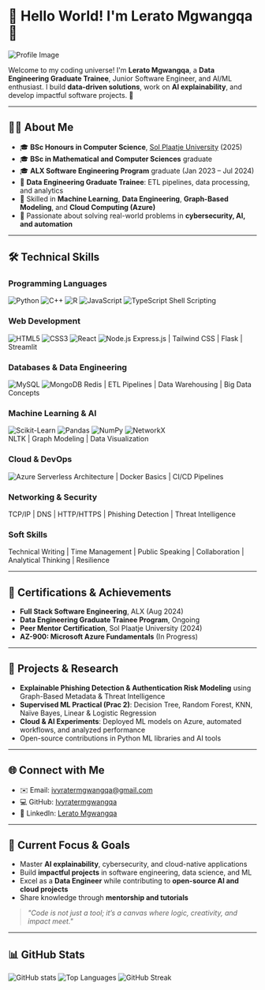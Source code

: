 # 🚀 Hello World! I'm Lerato Mgwangqa 🌟

![Profile Image](https://images.unsplash.com/photo-1530272423606-173cf40846e3?q=80&w=2073&auto=format&fit=crop&ixlib=rb-4.0.3&ixid=M3wxMjA3fDB8MHxwaG90by1wYWdlfHx8fGVufDB8fHx8fA%3D%3D)

Welcome to my coding universe! I'm **Lerato Mgwangqa**, a **Data Engineering Graduate Trainee**, Junior Software Engineer, and AI/ML enthusiast. I build **data-driven solutions**, work on **AI explainability**, and develop impactful software projects. 🌈

---

## 👩‍💻 About Me
- 🎓 **BSc Honours in Computer Science**, [Sol Plaatje University](https://www.spu.ac.za/) (2025)  
- 🎓 **BSc in Mathematical and Computer Sciences** graduate  
- 🎓 **ALX Software Engineering Program** graduate (Jan 2023 – Jul 2024)  
- 🏢 **Data Engineering Graduate Trainee**: ETL pipelines, data processing, and analytics  
- 🧠 Skilled in **Machine Learning**, **Data Engineering**, **Graph-Based Modeling**, and **Cloud Computing (Azure)**  
- 🌟 Passionate about solving real-world problems in **cybersecurity, AI, and automation**

---

## 🛠️ Technical Skills

### Programming Languages
![Python](https://img.shields.io/badge/Python-3776AB?style=for-the-badge&logo=python&logoColor=white)
![C++](https://img.shields.io/badge/C%2B%2B-00599C?style=for-the-badge&logo=c%2B%2B&logoColor=white)
![R](https://img.shields.io/badge/R-276DC3?style=for-the-badge&logo=r&logoColor=white)
![JavaScript](https://img.shields.io/badge/JavaScript-F7DF1E?style=for-the-badge&logo=javascript&logoColor=black)
![TypeScript](https://img.shields.io/badge/TypeScript-3178C6?style=for-the-badge&logo=typescript&logoColor=white)
Shell Scripting  

### Web Development
![HTML5](https://img.shields.io/badge/HTML5-E34F26?style=for-the-badge&logo=html5&logoColor=white)
![CSS3](https://img.shields.io/badge/CSS3-1572B6?style=for-the-badge&logo=css3&logoColor=white)
![React](https://img.shields.io/badge/React-20232A?style=for-the-badge&logo=react&logoColor=61DAFB)
![Node.js](https://img.shields.io/badge/Node.js-339933?style=for-the-badge&logo=nodedotjs&logoColor=white)
Express.js | Tailwind CSS | Flask | Streamlit  

### Databases & Data Engineering
![MySQL](https://img.shields.io/badge/MySQL-4479A1?style=for-the-badge&logo=mysql&logoColor=white)
![MongoDB](https://img.shields.io/badge/MongoDB-47A248?style=for-the-badge&logo=mongodb&logoColor=white)
Redis | ETL Pipelines | Data Warehousing | Big Data Concepts  

### Machine Learning & AI
![Scikit-Learn](https://img.shields.io/badge/Scikit--Learn-F7931E?style=for-the-badge&logo=scikitlearn&logoColor=white)
![Pandas](https://img.shields.io/badge/Pandas-150458?style=for-the-badge&logo=pandas&logoColor=white)
![NumPy](https://img.shields.io/badge/NumPy-013243?style=for-the-badge&logo=numpy&logoColor=white)
![NetworkX](https://img.shields.io/badge/NetworkX-FF6600?style=for-the-badge)  
NLTK | Graph Modeling | Data Visualization  

### Cloud & DevOps
![Azure](https://img.shields.io/badge/Microsoft_Azure-0078D4?style=for-the-badge&logo=microsoft-azure&logoColor=white)
Serverless Architecture | Docker Basics | CI/CD Pipelines  

### Networking & Security
TCP/IP | DNS | HTTP/HTTPS | Phishing Detection | Threat Intelligence  

### Soft Skills
Technical Writing | Time Management | Public Speaking | Collaboration | Analytical Thinking | Resilience

---

## 🌟 Certifications & Achievements
- **Full Stack Software Engineering**, ALX (Aug 2024)  
- **Data Engineering Graduate Trainee Program**, Ongoing  
- **Peer Mentor Certification**, Sol Plaatje University (2024)  
- **AZ-900: Microsoft Azure Fundamentals** (In Progress)  

---

## 📂 Projects & Research
- **Explainable Phishing Detection & Authentication Risk Modeling** using Graph-Based Metadata & Threat Intelligence  
- **Supervised ML Practical (Prac 2)**: Decision Tree, Random Forest, KNN, Naïve Bayes, Linear & Logistic Regression  
- **Cloud & AI Experiments**: Deployed ML models on Azure, automated workflows, and analyzed performance  
- Open-source contributions in Python ML libraries and AI tools  

---

## 🌐 Connect with Me
- ✉️ Email: ivyratermgwangqa@gmail.com  
- 💻 GitHub: [Ivyratermgwangqa](https://github.com/Ivyratermgwangqa)  
- 🔗 LinkedIn: [Lerato Mgwangqa](https://www.linkedin.com/in/lerato-mgwangqa-941344238)  

---

## 🚀 Current Focus & Goals
- Master **AI explainability**, cybersecurity, and cloud-native applications  
- Build **impactful projects** in software engineering, data science, and ML  
- Excel as a **Data Engineer** while contributing to **open-source AI and cloud projects**  
- Share knowledge through **mentorship and tutorials**

> _"Code is not just a tool; it’s a canvas where logic, creativity, and impact meet."_  

---

## 📊 GitHub Stats
![GitHub stats](https://github-readme-stats.vercel.app/api?username=Ivyratermgwangqa&show_icons=true&theme=dark&count_private=true)
![Top Languages](https://github-readme-stats.vercel.app/api/top-langs/?username=Ivyratermgwangqa&layout=compact&theme=dark)
![GitHub Streak](https://github-readme-streak-stats.herokuapp.com/?user=Ivyratermgwangqa&theme=dark)
